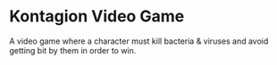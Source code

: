 # Kontagion Video Game
A video game where a character must kill bacteria & viruses and avoid getting bit by them in order to win.
